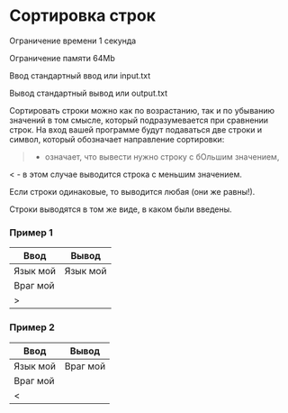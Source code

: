# Сортировка строк

Ограничение времени 1 секунда

Ограничение памяти 64Mb

Ввод стандартный ввод или input.txt

Вывод стандартный вывод или output.txt

Сортировать строки можно как по возрастанию, так и по убыванию значений в том смысле, который подразумевается при сравнении строк. На вход вашей программе будут подаваться две строки и символ, который обозначает направление сортировки:

>  - означает, что вывести нужно строку с бОльшим значением,

<  - в этом случае выводится строка с меньшим значением.

Если строки одинаковые, то выводится любая (они же равны!).

Строки выводятся в том же виде, в каком были введены.


### Пример 1

| Ввод | Вывод  |
|--|--|
| Язык мой | Язык мой |
| Враг мой |  |
| > |  |

### Пример 2

| Ввод | Вывод  |
|--|--|
| Язык мой | Враг мой |
| Враг мой |  |
| < |  |